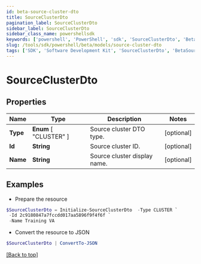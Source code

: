 ```yaml
---
id: beta-source-cluster-dto
title: SourceClusterDto
pagination_label: SourceClusterDto
sidebar_label: SourceClusterDto
sidebar_class_name: powershellsdk
keywords: ['powershell', 'PowerShell', 'sdk', 'SourceClusterDto', 'BetaSourceClusterDto'] 
slug: /tools/sdk/powershell/beta/models/source-cluster-dto
tags: ['SDK', 'Software Development Kit', 'SourceClusterDto', 'BetaSourceClusterDto']
---
```



# SourceClusterDto

## Properties

Name | Type | Description | Notes
------------ | ------------- | ------------- | -------------
**Type** |  **Enum** [  "CLUSTER" ] | Source cluster DTO type. | [optional] 
**Id** | **String** | Source cluster ID. | [optional] 
**Name** | **String** | Source cluster display name. | [optional] 

## Examples

- Prepare the resource
```powershell
$SourceClusterDto = Initialize-SourceClusterDto  -Type CLUSTER `
 -Id 2c9180847a7fccdd017aa5896f9f4f6f `
 -Name Training VA
```

- Convert the resource to JSON
```powershell
$SourceClusterDto | ConvertTo-JSON
```


[[Back to top]](#) 

